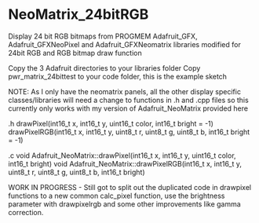 NeoMatrix_24bitRGB
==================

Display 24 bit RGB bitmaps from PROGMEM
Adafruit_GFX, Adafruit_GFXNeoPixel and Adafruit_GFXNeomatrix libraries modified for 24bit RGB and RGB bitmap draw function

Copy the 3 Adafruit directories to your libraries folder
Copy pwr_matrix_24bittest to your code folder, this is the example sketch

NOTE: As I only have the neomatrix panels, all the other display specific classes/libraries will
      need a change to functions in .h and .cpp files
      so this currently only works with my version of Adafruit_NeoMatrix provided here

.h
    drawPixel(int16_t x, int16_t y, uint16_t color, int16_t bright = -1)
    drawPixelRGB(int16_t x, int16_t y, uint8_t r, uint8_t g, uint8_t b, int16_t bright = -1)

.c
   void Adafruit_NeoMatrix::drawPixel(int16_t x, int16_t y, uint16_t color, int16_t bright)
   void Adafruit_NeoMatrix::drawPixelRGB(int16_t x, int16_t y, uint8_t r, uint8_t g, uint8_t b, int16_t bright)

WORK IN PROGRESS - Still got to split out the duplicated code in drawpixel functions to a new
                   common calc_pixel function, use the brightness parameter with drawpixelrgb
                   and some other improvements like gamma correction.

